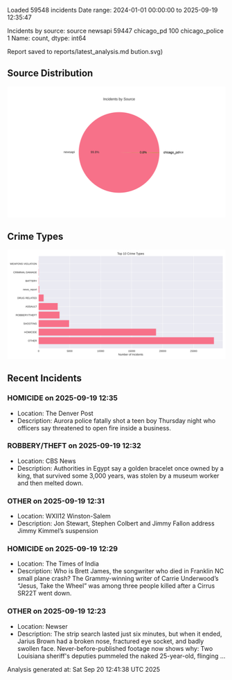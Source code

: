 
Loaded 59548 incidents
Date range: 2024-01-01 00:00:00 to 2025-09-19 12:35:47

Incidents by source:
source
newsapi           59447
chicago_pd          100
chicago_police        1
Name: count, dtype: int64

Report saved to reports/latest_analysis.md
bution.svg)

## Source Distribution
![Source Distribution](images/source_distribution.svg)

## Crime Types
![Crime Types](images/crime_types.svg)

## Recent Incidents

### HOMICIDE on 2025-09-19 12:35
- Location: The Denver Post
- Description: Aurora police fatally shot a teen boy Thursday night who officers say threatened to open fire inside a business.


### ROBBERY/THEFT on 2025-09-19 12:32
- Location: CBS News
- Description: Authorities in Egypt say a golden bracelet once owned by a king, that survived some 3,000 years, was stolen by a museum worker and then melted down.


### OTHER on 2025-09-19 12:31
- Location: WXII12 Winston-Salem
- Description: Jon Stewart, Stephen Colbert and Jimmy Fallon address Jimmy Kimmel’s suspension


### HOMICIDE on 2025-09-19 12:29
- Location: The Times of India
- Description: Who is Brett James, the songwriter who died in Franklin NC small plane crash? The Grammy-winning writer of Carrie Underwood’s “Jesus, Take the Wheel” was among three people killed after a Cirrus SR22T went down.


### OTHER on 2025-09-19 12:23
- Location: Newser
- Description: The strip search lasted just six minutes, but when it ended, Jarius Brown had a broken nose, fractured eye socket, and badly swollen face. Never-before-published footage now shows why: Two Louisiana sheriff's deputies pummeled the naked 25-year-old, flinging …

Analysis generated at: Sat Sep 20 12:41:38 UTC 2025
